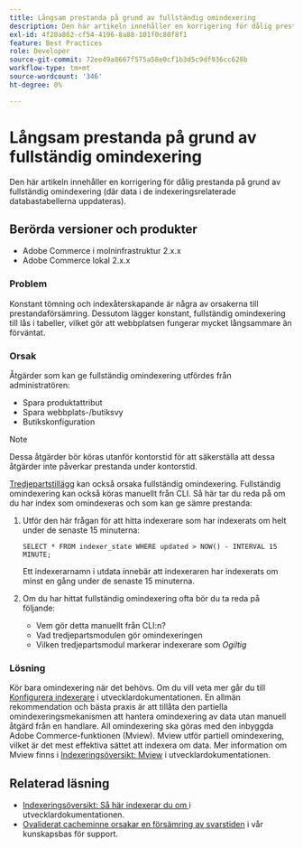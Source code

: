 ```yaml
---
title: Långsam prestanda på grund av fullständig omindexering
description: Den här artikeln innehåller en korrigering för dålig prestanda på grund av fullständig omindexering (där data i de indexeringsrelaterade databastabellerna uppdateras).
exl-id: 4f20a862-cf54-4196-8a88-101f0c80f8f1
feature: Best Practices
role: Developer
source-git-commit: 72ee49a8667f575a58e0cf1b3d5c9df936cc628b
workflow-type: tm+mt
source-wordcount: '346'
ht-degree: 0%

---
```


# Långsam prestanda på grund av fullständig omindexering

Den här artikeln innehåller en korrigering för dålig prestanda på grund av fullständig omindexering (där data i de indexeringsrelaterade databastabellerna uppdateras).

## Berörda versioner och produkter

* Adobe Commerce i molninfrastruktur 2.x.x
* Adobe Commerce lokal 2.x.x

### Problem

Konstant tömning och indexåterskapande är några av orsakerna till prestandaförsämring. Dessutom lägger konstant, fullständig omindexering till lås i tabeller, vilket gör att webbplatsen fungerar mycket långsammare än förväntat.

### Orsak

Åtgärder som kan ge fullständig omindexering utfördes från administratören:

* Spara produktattribut
* Spara webbplats-/butiksvy
* Butikskonfiguration

>[!NOTE]
>
>Dessa åtgärder bör köras utanför kontorstid för att säkerställa att dessa åtgärder inte påverkar prestanda under kontorstid.

[Tredjepartstillägg](https://support.magento.com/hc/en-us/articles/360042361152-Best-Practices-for-using-third-party-extensions-in-Magento) kan också orsaka fullständig omindexering. Fullständig omindexering kan också köras manuellt från CLI. Så här tar du reda på om du har index som omindexeras och som kan ge sämre prestanda:

1. Utför den här frågan för att hitta indexerare som har indexerats om helt under de senaste 15 minuterna:

   ```
   SELECT * FROM indexer_state WHERE updated > NOW() - INTERVAL 15 MINUTE;
   ```

   Ett indexerarnamn i utdata innebär att indexeraren har indexerats om minst en gång under de senaste 15 minuterna.

1. Om du har hittat fullständig omindexering ofta bör du ta reda på följande:
   * Vem gör detta manuellt från CLI:n?
   * Vad tredjepartsmodulen gör omindexeringen
   * Vilken tredjepartsmodul markerar indexerare som *Ogiltig*

### Lösning

Kör bara omindexering när det behövs. Om du vill veta mer går du till [Konfigurera indexerare](https://experienceleague.adobe.com/en/docs/commerce-operations/configuration-guide/cli/manage-indexers#configure-indexers) i utvecklardokumentationen. En allmän rekommendation och bästa praxis är att tillåta den partiella omindexeringsmekanismen att hantera omindexering av data utan manuell åtgärd från en handlare. All omindexering ska göras med den inbyggda Adobe Commerce-funktionen (Mview). Mview utför partiell omindexering, vilket är det mest effektiva sättet att indexera om data. Mer information om Mview finns i [Indexeringsöversikt: Mview](https://developer.adobe.com/commerce/php/development/components/indexing/#mview) i utvecklardokumentationen.

## Relaterad läsning

* [Indexeringsöversikt: Så här indexerar du om ](https://developer.adobe.com/commerce/php/development/components/indexing/#how-to-reindex) i utvecklardokumentationen.
* [Ovaliderat cacheminne orsakar en försämring av svarstiden](/help/troubleshooting/miscellaneous/invalidated-cache-causes-response-time-degradation.md) i vår kunskapsbas för support.

